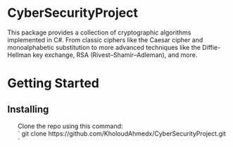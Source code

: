 # CyberSecurityProject
This package provides a collection of cryptographic algorithms implemented in C#. From classic ciphers like the Caesar cipher and monoalphabetic substitution to more advanced techniques like the Diffie-Hellman key exchange, RSA (Rivest–Shamir–Adleman), and more.

# Getting Started
## Installing
<ol>Clone the repo using this command: <br/> ` git clone https://github.com/KholoudAhmedx/CyberSecurityProject.git `</ol>
